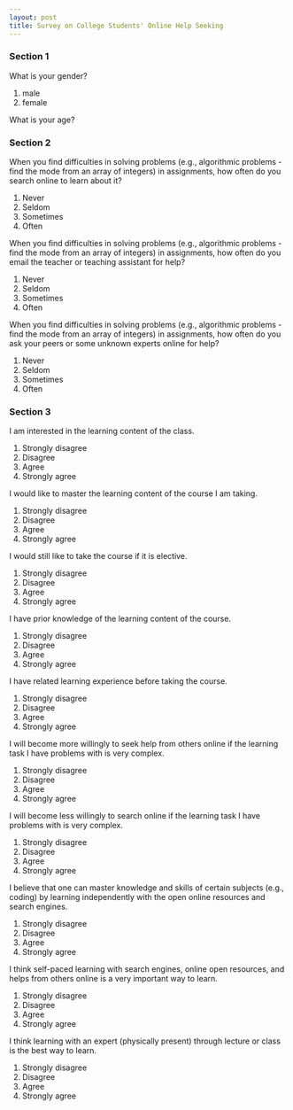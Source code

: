 ```yaml
---
layout: post
title: Survey on College Students' Online Help Seeking
---
```


### Section 1

What is your gender?

1. male
2. female

What is your age?

### Section 2

When you find difficulties in solving problems (e.g., algorithmic problems - find the mode from an array of integers) in assignments, how often do you search online to learn about it?

1. Never
2. Seldom
3. Sometimes
4. Often

When you find difficulties in solving problems (e.g., algorithmic problems - find the mode from an array of integers) in assignments, how often do you email the teacher or teaching assistant for help?

1. Never
2. Seldom
3. Sometimes
4. Often

When you find difficulties in solving problems (e.g., algorithmic problems - find the mode from an array of integers) in assignments, how often do you ask your peers or some unknown experts online for help?

1. Never
2. Seldom
3. Sometimes
4. Often

### Section 3

I am interested in the learning content of the class.

1. Strongly disagree
2. Disagree
3. Agree
4. Strongly agree

I would like to master the learning content of the course I am taking.

1. Strongly disagree
2. Disagree
3. Agree
4. Strongly agree

I would still like to take the course if it is elective.

1. Strongly disagree
2. Disagree
3. Agree
4. Strongly agree

I have prior knowledge of the learning content of the course.

1. Strongly disagree
2. Disagree
3. Agree
4. Strongly agree

I have related learning experience before taking the course.

1. Strongly disagree
2. Disagree
3. Agree
4. Strongly agree

I will become more willingly to seek help from others online if the learning task I have problems with is very complex.

1. Strongly disagree
2. Disagree
3. Agree
4. Strongly agree

I will become less willingly to search online if the learning task I have problems with is very complex.

1. Strongly disagree
2. Disagree
3. Agree
4. Strongly agree

I believe that one can master knowledge and skills of certain subjects (e.g., coding) by learning independently with the open online resources and search engines.

1. Strongly disagree
2. Disagree
3. Agree
4. Strongly agree

I think self-paced learning with search engines, online open resources, and helps from others online is a very important way to learn.

1. Strongly disagree
2. Disagree
3. Agree
4. Strongly agree

I think learning with an expert (physically present) through lecture or class is the best way to learn.

1. Strongly disagree
2. Disagree
3. Agree
4. Strongly agree